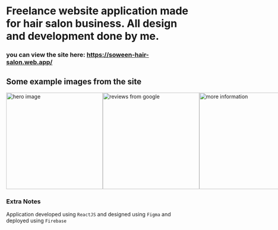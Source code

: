 # Freelance website application made for hair salon business. All design and development done by me.
 ### you can view the site here: https://soween-hair-salon.web.app/
 ## Some example images from the site 
 <div style='display:flex'>
 <img src='https://i.imgur.com/w0gfLDg.png' height='260px' alt='hero image' >
 <img src='https://i.imgur.com/LTqmlz4.png' height='260px' alt='reviews from google'>
 <img src='https://i.imgur.com/wMyW6L4.png' height='260px' alt='more information'>
</div>

### Extra Notes
Application developed using ``` ReactJS ``` and designed using ``` Figma ``` and deployed using ``` Firebase ```
